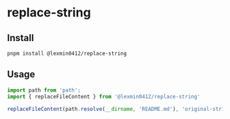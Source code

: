 # replace-string

## Install

```shell
pnpm install @lexmin0412/replace-string
```

## Usage

```js
import path from 'path';
import { replaceFileContent } from '@lexmin0412/replace-string'

replaceFileContent(path.resolve(__dirname, 'README.md'), 'original-string', 'target-string')
```
